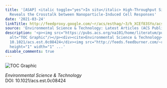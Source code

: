 ```yaml
---
title: '[ASAP] <italic toggle="yes">In situ</italic> High-Throughput Single-Cell Analysis
  Reveals the Crosstalk between Nanoparticle-Induced Cell Responses'
date: '2021-03-24'
linkTitle: http://feedproxy.google.com/~r/acs/esthag/~3/h_XCEf83SYo/acs.est.0c08424
source: 'Environmental Science & Technology: Latest Articles (ACS Publications)'
description: '<p><img src="https://pubs.acs.org/na101/home/literatum/publisher/achs/journals/content/esthag/0/esthag.ahead-of-print/acs.est.0c08424/20210324/images/medium/es0c08424_0007.gif"
  alt="TOC Graphic"/></p><div><cite>Environmental Science & Technology</cite></div><div>DOI:
  10.1021/acs.est.0c08424</div><img src="http://feeds.feedburner.com/~r/acs/esthag/~4/h_XCEf83SYo"
  height="1" width="1" ...'
disable_comments: true
---
```

<p><img src="https://pubs.acs.org/na101/home/literatum/publisher/achs/journals/content/esthag/0/esthag.ahead-of-print/acs.est.0c08424/20210324/images/medium/es0c08424_0007.gif" alt="TOC Graphic"/></p><div><cite>Environmental Science & Technology</cite></div><div>DOI: 10.1021/acs.est.0c08424</div><img src="http://feeds.feedburner.com/~r/acs/esthag/~4/h_XCEf83SYo" height="1" width="1" ...